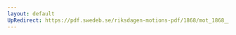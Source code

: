 ```yaml
---
layout: default
UpRedirect: https://pdf.swedeb.se/riksdagen-motions-pdf/1868/mot_1868__ak__00062.pdf
---
```


